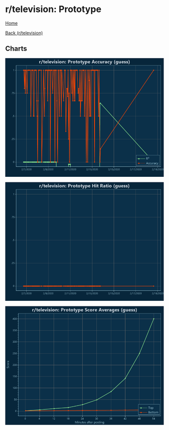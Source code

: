 # r/television: Prototype

[Home](../../index.md)

[Back (r/television)](../guess_television.md)

## Charts

![r/television R² (guess)](../../images/models/guess_television_Prototype_Accuracy.png "r/television R² (guess)")

![r/television Hit Ratio (guess)](../../images/models/guess_television_Prototype_HitRatio.png "r/television Hit Ratio (guess)")

![r/television Score Averages (guess)](../../images/models/guess_television_Prototype_Scores.png "r/television Score Averages (guess)")

